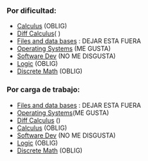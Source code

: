 
### Por dificultad: 
+  [Calculus](Calculus) (OBLIG)
+ [Diff Calculus](Diff%20Calculus.canvas)( )
+ [Files and data bases](../01.Areas/1.UC3M/Files%20and%20data%20bases.canvas) : DEJAR ESTA FUERA
+ [Operating Systems](Operating%20Systems.canvas) (ME GUSTA)
+ [Software Dev](Software%20Dev.canvas) (NO ME DISGUSTA)
+ [Logic](Logic.canvas) (OBLIG)
+ [Discrete Math](Discrete%20Math.canvas) (OBLIG)
### Por carga de trabajo: 
+ [Files and data bases](../01.Areas/1.UC3M/Files%20and%20data%20bases.canvas) : DEJAR ESTA FUERA
+ [Operating Systems](Operating%20Systems.canvas)(ME GUSTA)
+ [Diff Calculus](Diff%20Calculus.canvas) ()
+ [Calculus](Calculus) (OBLIG)
+ [Software Dev](Software%20Dev.canvas) (NO ME DISGUSTA)
+ [Logic](Logic.canvas) (OBLIG)
+ [Discrete Math](Discrete%20Math.canvas) (OBLIG)
